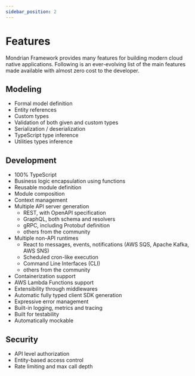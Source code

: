 ```yaml
---
sidebar_position: 2
---
```


# Features
Mondrian Framework provides many features for building modern cloud native applications. Following is an ever-evolving list of the main features made available with almost zero cost to the developer.

## Modeling
- Formal model definition
- Entity references
- Custom types
- Validation of both given and custom types
- Serialization / deserialization
- TypeScript type inference
- Utilities types inference

## Development
- 100% TypeScript
- Business logic encapsulation using functions
- Reusable module definition
- Module composition
- Context management
- Multiple API server generation
  - REST, with OpenAPI specification
  - GraphQL, both schema and resolvers
  - gRPC, including Protobuf definition
  - others from the community
- Multiple non-API runtimes
  - React to messages, events, notifications (AWS SQS, Apache Kafka, AWS SNS)
  - Scheduled cron-like execution
  - Command Line Interfaces (CLI)
  - others from the community
- Containerization support
- AWS Lambda Functions support
- Extensibility through middlewares
- Automatic fully typed client SDK generation
- Expressive error management
- Built-in logging, metrics and tracing
- Built for testability
- Automatically mockable

## Security
  - API level authorization
  - Entity-based access control
  - Rate limiting and max call depth
